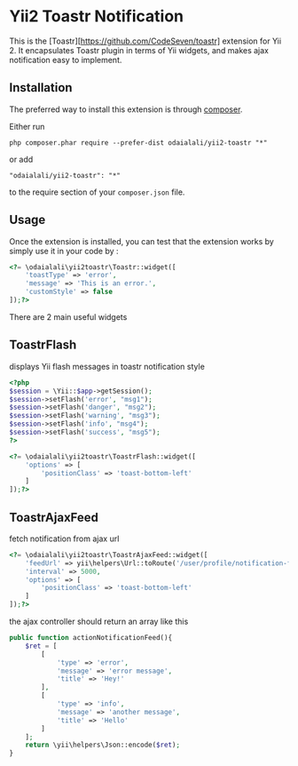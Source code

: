 Yii2 Toastr Notification
========================
This is the [Toastr][https://github.com/CodeSeven/toastr] extension for Yii 2. It encapsulates Toastr plugin in terms of Yii widgets, and makes ajax notification easy to implement.

Installation
------------

The preferred way to install this extension is through [composer](http://getcomposer.org/download/).

Either run

```
php composer.phar require --prefer-dist odaialali/yii2-toastr "*"
```

or add

```
"odaialali/yii2-toastr": "*"
```

to the require section of your `composer.json` file.


Usage
-----

Once the extension is installed, you can test that the extension works by simply use it in your code by  :

```php
<?= \odaialali\yii2toastr\Toastr::widget([
    'toastType' => 'error',
    'message' => 'This is an error.',
    'customStyle' => false
]);?>
```

There are 2 main useful widgets

ToastrFlash
-----------

displays Yii flash messages in toastr notification style

```php
<?php
$session = \Yii::$app->getSession();
$session->setFlash('error', "msg1");
$session->setFlash('danger', "msg2");
$session->setFlash('warning', "msg3");
$session->setFlash('info', "msg4");
$session->setFlash('success', "msg5");
?>
```
```php
<?= \odaialali\yii2toastr\ToastrFlash::widget([
    'options' => [
        'positionClass' => 'toast-bottom-left'
    ]
]);?>
```

ToastrAjaxFeed
--------------

fetch notification from ajax url

```php
<?= \odaialali\yii2toastr\ToastrAjaxFeed::widget([
    'feedUrl' => yii\helpers\Url::toRoute('/user/profile/notification-feed'),
    'interval' => 5000,
    'options' => [
        'positionClass' => 'toast-bottom-left'
    ]
]);?>
```

the ajax controller should return an array like this
```php
public function actionNotificationFeed(){
    $ret = [
        [
            'type' => 'error',
            'message' => 'error message',
            'title' => 'Hey!'
        ],
        [
            'type' => 'info',
            'message' => 'another message',
            'title' => 'Hello'
        ]
    ];
    return \yii\helpers\Json::encode($ret);
}
```
